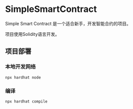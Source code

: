 # SimpleSmartContract

Simple Smart Contract 是一个适合新手，开发智能合约的项目。

项目使用Solidity语言开发。

## 项目部署

### 本地开发网络

```shell
npx hardhat node
```

### 编译

```shell
npx hardhat compile
```
